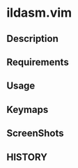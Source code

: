 ildasm.vim
==========

Description
-----------

Requirements
------------

Usage
-----

Keymaps
-------

ScreenShots
-----------

HISTORY
-------


